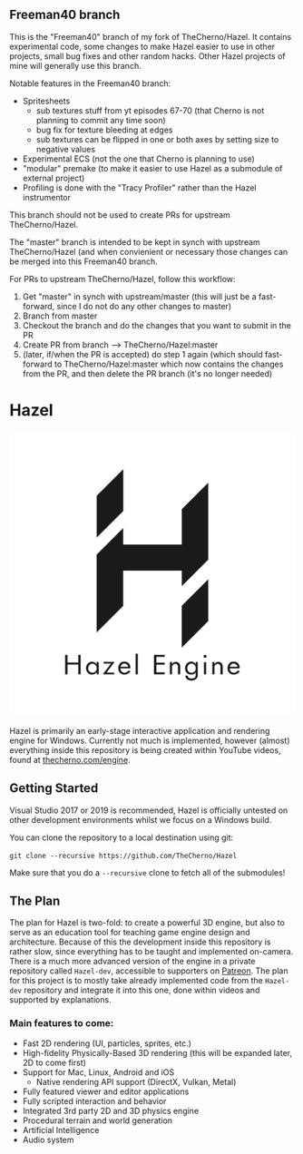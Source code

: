 ## Freeman40  branch ##
This is the "Freeman40" branch of my fork of TheCherno/Hazel.  It contains experimental code, some changes to make Hazel easier to use in other projects, small bug fixes and other random hacks.  Other Hazel projects of mine will generally use this branch.

Notable features in the Freeman40 branch:
- Spritesheets
  - sub textures stuff from yt episodes 67-70 (that Cherno is not planning to commit any time soon)
  - bug fix for texture bleeding at edges
  - sub textures can be flipped in one or both axes by setting size to negative values
- Experimental ECS (not the one that Cherno is planning to use)
- "modular" premake (to make it easier to use Hazel as a submodule of external project)
- Profiling is done with the "Tracy Profiler" rather than the Hazel instrumentor
	

This branch should not be used to create PRs for upstream TheCherno/Hazel.

The "master" branch is intended to be kept in synch with upstream TheCherno/Hazel (and when convienient or necessary those changes can be merged into this Freeman40 branch.

For PRs to upstream TheCherno/Hazel, follow this workflow:
1) Get "master" in synch with upstream/master  (this will just be a fast-forward, since I do not do any other changes to master)
2) Branch from master
3) Checkout the branch and do the changes that you want to submit in the PR
4) Create PR from branch --> TheCherno/Hazel:master
5) (later, if/when the PR is accepted) do step 1 again (which should fast-forward to TheCherno/Hazel:master which now contains the changes from the PR, and then delete the PR branch (it's no longer needed)


# Hazel

![Hazel](/Resources/Branding/Hazel_Logo_Text_Light_Square.png?raw=true "Hazel")

Hazel is primarily an early-stage interactive application and rendering engine for Windows. Currently not much is implemented, however (almost) everything inside this repository is being created within YouTube videos, found at [thecherno.com/engine](https://thecherno.com/engine). 

## Getting Started
Visual Studio 2017 or 2019 is recommended, Hazel is officially untested on other development environments whilst we focus on a Windows build.

You can clone the repository to a local destination using git:

`git clone --recursive https://github.com/TheCherno/Hazel`

Make sure that you do a `--recursive` clone to fetch all of the submodules!

## The Plan
The plan for Hazel is two-fold: to create a powerful 3D engine, but also to serve as an education tool for teaching game engine design and architecture. Because of this the development inside this repository is rather slow, since everything has to be taught and implemented on-camera. There is a much more advanced version of the engine in a private repository called `Hazel-dev`, accessible to supporters on [Patreon](https://patreon.com/thecherno). The plan for this project is to mostly take already implemented code from the `Hazel-dev` repository and integrate it into this one, done within videos and supported by explanations.

### Main features to come:
- Fast 2D rendering (UI, particles, sprites, etc.)
- High-fidelity Physically-Based 3D rendering (this will be expanded later, 2D to come first)
- Support for Mac, Linux, Android and iOS
    - Native rendering API support (DirectX, Vulkan, Metal)
- Fully featured viewer and editor applications
- Fully scripted interaction and behavior
- Integrated 3rd party 2D and 3D physics engine
- Procedural terrain and world generation
- Artificial Intelligence
- Audio system
